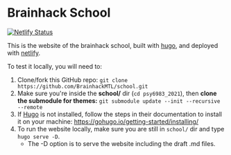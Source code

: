 # Brainhack School
[![Netlify Status](https://api.netlify.com/api/v1/badges/0cd08655-9ad0-49be-ae4f-7e1cd78ebe33/deploy-status)](https://app.netlify.com/sites/pedantic-perlman-78c464/deploys)

This is the website of the brainhack school, built with [hugo](https://gohugo.io/), and deployed with [netlify](https://www.netlify.com/). 

To test it locally, you will need to:
1. Clone/fork this GitHub repo: `git clone https://github.com/BrainhackMTL/school.git`
1. Make sure you're inside the **school/** dir (`cd psy6983_2021`), then **clone the submodule for themes:** `git submodule update --init --recursive --remote`
1. If [Hugo](https://gohugo.io/) is not installed, follow the steps in their documentation to install it on your machine: https://gohugo.io/getting-started/installing/
1. To run the website locally, make sure you are still in `school/` dir and type `hugo serve -D`.
   - The -D option is to serve the website including the draft .md files.
